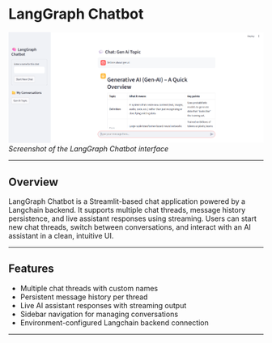 # LangGraph Chatbot

![Chatbot UI](image.png)   
*Screenshot of the LangGraph Chatbot interface*

---

## Overview

LangGraph Chatbot is a Streamlit-based chat application powered by a Langchain backend. It supports multiple chat threads, message history persistence, and live assistant responses using streaming. Users can start new chat threads, switch between conversations, and interact with an AI assistant in a clean, intuitive UI.

---

## Features

- Multiple chat threads with custom names
- Persistent message history per thread
- Live AI assistant responses with streaming output
- Sidebar navigation for managing conversations
- Environment-configured Langchain backend connection

---

